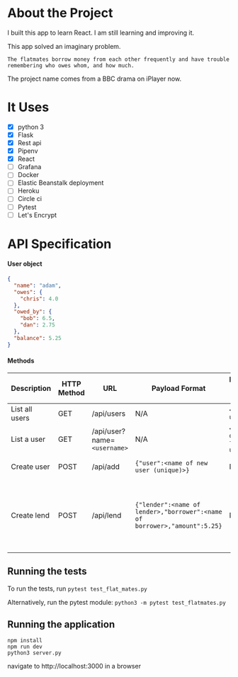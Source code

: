 # About the Project

I built this app to learn React. I am still learning and improving it.

This app solved an imaginary problem.

```
The flatmates borrow money from each other frequently and have trouble remembering who owes whom, and how much.
```

The project name comes from a BBC drama on iPlayer now.

# It Uses

- [x] python 3
- [x] Flask
- [x] Rest api
- [x] Pipenv
- [x] React
- [ ] Grafana
- [ ] Docker
- [ ] Elastic Beanstalk deployment
- [ ] Heroku
- [ ] Circle ci
- [ ] Pytest
- [ ] Let's Encrypt

# API Specification

#### User object

```json
{
  "name": "adam",
  "owes": {
    "chris": 4.0
  },
  "owed_by": {
    "bob": 6.5,
    "dan": 2.75
  },
  "balance": 5.25
}
```

#### Methods

| Description    | HTTP Method | URL                         | Payload Format                                                            | Response w/o Payload         | Response w/ Payload                                                             |
| -------------- | ----------- | --------------------------- | ------------------------------------------------------------------------- | ---------------------------- | ------------------------------------------------------------------------------- |
| List all users | GET         | /api/users                  | N/A                                                                       | `<all users>`                |
| List a user    | GET         | /api/user?name=`<username>` | N/A                                                                       | `<User object for the user>` |
| Create user    | POST        | /api/add                    | `{"user":<name of new user (unique)>}`                                    | N/A                          | `<User object for new user>`                                                    |
| Create lend    | POST        | /api/lend                   | `{"lender":<name of lender>,"borrower":<name of borrower>,"amount":5.25}` | N/A                          | `{"users":<updated User objects for <lender> and <borrower> (sorted by name)>}` |

## Running the tests

To run the tests, run `pytest test_flat_mates.py`

Alternatively, run the pytest module:
`python3 -m pytest test_flatmates.py`

## Running the application

```
npm install
npm run dev
python3 server.py
```
navigate to http://localhost:3000 in a browser

